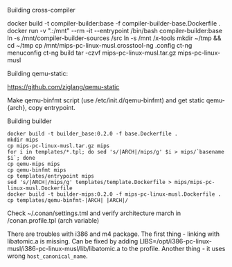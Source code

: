 Building cross-compiler

docker build -t compiler-builder:base -f compiler-builder-base.Dockerfile .
docker run -v ".:/mnt" --rm -it --entrypoint /bin/bash compiler-builder:base
ln -s /mnt/compiler-builder-sources /src
ln -s /mnt /x-tools
mkdir ~/tmp && cd ~/tmp
cp /mnt/mips-pc-linux-musl.crosstool-ng .config
ct-ng menuconfig
ct-ng build
tar -czvf mips-pc-linux-musl.tar.gz mips-pc-linux-musl

Building qemu-static:

https://github.com/ziglang/qemu-static

Make qemu-binfmt script (use /etc/init.d/qemu-binfmt) and get static qemu-{arch}, copy
entrypoint.

Building builder

```
docker build -t builder_base:0.2.0 -f base.Dockerfile .
mkdir mips
cp mips-pc-linux-musl.tar.gz mips
for i in templates/*.tpl; do sed 's/|ARCH|/mips/g' $i > mips/`basename $i`; done
cp qemu-mips mips
cp qemu-binfmt mips
cp templates/entrypoint mips
sed 's/|ARCH|/mips/g' templates/template.Dockerfile > mips/mips-pc-linux-musl.Dockerfile
docker build -t builder-mips:0.2.0 -f mips-pc-linux-musl.Dockerfile .
cp templates/qemu-binfmt-|ARCH| |ARCH|/
```

Check ~/.conan/settings.tml and verify architecture march in <arch>/conan.profile.tpl (arch variable)


There are troubles with i386 and m4 package. The first thing - linking with libatomic.a is
missing. Can be fixed by adding
LIBS=/opt/i386-pc-linux-musl/i386-pc-linux-musl/lib/libatomic.a to the profile. Another
thing - it uses wrong `host_canonical_name`.
